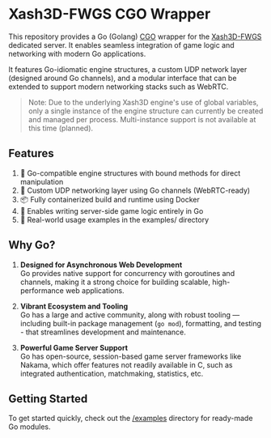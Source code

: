 # Xash3D-FWGS CGO Wrapper

This repository provides a Go (Golang) [CGO](https://pkg.go.dev/cmd/cgo) wrapper for the [Xash3D-FWGS](https://github.com/FWGS/xash3d-fwgs) dedicated server. It enables seamless integration of game logic and networking with modern Go applications.

It features Go-idiomatic engine structures, a custom UDP network layer (designed around Go channels), and a modular interface that can be extended to support modern networking stacks such as WebRTC.

> Note: Due to the underlying Xash3D engine's use of global variables, only a single instance of the engine structure can currently be created and managed per process. Multi-instance support is not available at this time (planned).

## Features

1. 🧩 Go-compatible engine structures with bound methods for direct manipulation
2. 🔗 Custom UDP networking layer using Go channels (WebRTC-ready)
3. 📦 Fully containerized build and runtime using Docker
4. 🧠 Enables writing server-side game logic entirely in Go
5. 📁 Real-world usage examples in the examples/ directory

## Why Go?

1. **Designed for Asynchronous Web Development**  
   Go provides native support for concurrency with goroutines and channels, making it a strong choice for building scalable, high-performance web applications.

2. **Vibrant Ecosystem and Tooling**  
   Go has a large and active community, along with robust tooling — including built-in package management (`go mod`), formatting, and testing - that streamlines development and maintenance.

3. **Powerful Game Server Support**  
   Go has open-source, session-based game server frameworks like Nakama, which offer features not readily available in C, such as integrated authentication, matchmaking, statistics, etc.

## Getting Started

To get started quickly, check out the [/examples](./examples) directory for ready-made Go modules.